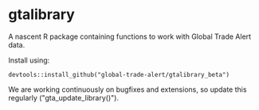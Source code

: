 # gtalibrary

A nascent R package containing functions to work with Global Trade Alert data.

Install using:
```
devtools::install_github("global-trade-alert/gtalibrary_beta")
```
We are working continuously on bugfixes and extensions, so update this regularly ("gta_update_library()").
